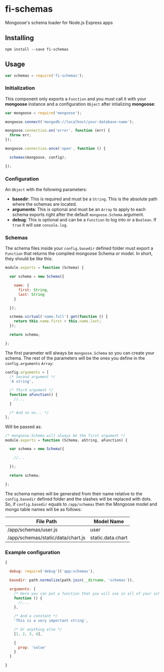 # fi-schemas
Mongoose's schema loader for Node.js Express apps

## Installing

```
npm install --save fi-schemas
```

## Usage

```js
var schemas = require('fi-schemas');
```

### Initialization
This component only exports a `Function` and you must call it with your **mongoose** instance and a configuration `Object` after intializing **mongoose**:

```js
var mongoose = require('mongoose');

mongoose.connect('mongodb://localhost/your-database-name');

mongoose.connection.on('error', function (err) {
  throw err;
});

mongoose.connection.once('open', function () {

  schemas(mongoose, config);

});
```

### Configuration
An `Object` with the following parameters:
- **basedir**: This is required and must be a `String`. This is the absolute path where the schemas are located.
- **arguments**: This is optional and must be an `Array` to apply to each schema exports right after the default `mongoose.Schema` argument.
- **debug**: This is optional and can be a `Function` to log into or a `Boolean`. If `true` it will use `console.log`.

### Schemas
The schema files inside your `config.basedir` defined folder must export a `Function` that returns the compiled mongoose Schema or model. In short, they should be like this:

```js
module.exports = function (Schema) {

  var schema = new Schema({

    name: {
      first: String,
      last: String
    }

  });

  schema.virtual('name.full').get(function () {
    return this.name.first + this.name.last;
  });

  return schema;

};
```

The first parameter will always be `mongoose.Schema` so you can create your schema. The rest of the parameters will be the ones you define in the `config.arguments` `Array`:

```js
config.arguments = [
  /* Second argument */
  'A string',

  /* Third argument */
  function aFunction() {
    //...
  }

  /* And so on... */
];
```

Will be passed as:

```js
/* mongoose.Schema will always be the first argument */
module.exports = function (Schema, aString, aFunction) {

  var schema = new Schema({

    //...

  });

  return schema;

};
```

The schema names will be generated from their name relative to the `config.basedir` defined folder and the slashes will be replaced with dots. So, if `config.basedir` equals to `/app/schemas` then the Mongoose model and mongo table names will be as follows:

File Path                         | Model Name
--------------------------------- | -----------------
/app/schemas/user.js              | user
/app/schemas/static/data/chart.js | static.data.chart

### Example configuration

```js
{

  debug: require('debug')('app:schemas'),

  basedir: path.normalize(path.join(__dirname, 'schemas')),

  arguments: [
    /* Here you can put a function that you will use in all of your schemas */
    function () {
      //...
    },

    /* And a constant */
    'This is a very important string',

    /* Or anything else */
    [1, 2, 3, 4],

    {
      prop: 'value'
    }
  ]

}
```
